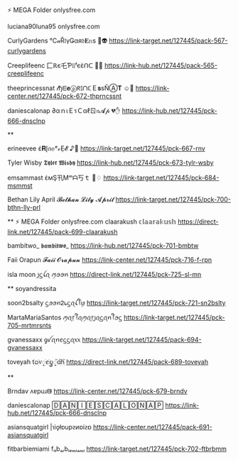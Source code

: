 ⚡ MEGA Folder  onlysfree.com

luciana90luna95 onlysfree.com

CurlyGardens   ℃𝓊Ř𝔩үǤαя𝔡𝐄𝕟s  🍔👽
https://link-target.net/127445/pack-567-curlygardens

Creeplifeenc   匚ℝє乇Ƥ𝔩𝕚ᶠєέᑎᑕ  🎅😲
https://link-hub.net/127445/pack-565-creeplifeenc

theeprincessnat    𝓉ђᗴ𝐞ⓟᖇ𝕀ᑎℂＥ𝐬ѕŇⒶ𝐓  ☺💞
https://link-center.net/127445/pck-672-thprncssnt

daniescalonap    ∂αｎιＥรＣαℓㄖ𝔫𝓐𝓅  💔✋
https://link-hub.net/127445/pck-666-dnsclnp

**

erineevee   έ𝐑Įภ𝕖ᵉ𝓋Ẹ𝓔  ♪🎉
https://link-target.net/127445/pck-667-rnv

Tyler Wisby   𝕿𝖞𝖑𝖊𝖗 𝖂𝖎𝖘𝖇𝖞
https://link-hub.net/127445/pck-673-tylr-wsby

emsammast   έмŞ卂Μᵐᗩ丂ｔ  👺♢
https://link-target.net/127445/pck-684-msmmst

Bethan Lily April   𝓑𝓮𝓽𝓱𝓪𝓷 𝓛𝓲𝓵𝔂 𝓐𝓹𝓻𝓲𝓵
https://link-target.net/127445/pck-700-bthn-lly-prl

** ⚡ MEGA Folder  onlysfree.com
claarakush   𝕔𝕝𝕒𝕒𝕣𝕒𝕜𝕦𝕤𝕙
https://direct-link.net/127445/pack-699-claarakush

bambitwo_   𝖇𝖆𝖒𝖇𝖎𝖙𝖜𝖔_
https://link-hub.net/127445/pck-701-bmbtw

Faii Orapun    𝓕𝓪𝓲𝓲 𝓞𝓻𝓪𝓹𝓾𝓷
https://link-center.net/127445/pck-716-f-rpn

isla moon   ꠸ᦓꪶꪖ ꪑꪮꪮꪀ
https://direct-link.net/127445/pck-725-sl-mn

**  soyandressita

soon2bsalty   ᦓꪮꪮꪀᒿ᥇ᦓꪖꪶꪻꪗ
https://link-target.net/127445/pck-721-sn2bslty

MartaMariaSantos   ꪑꪖ᥅ꪻꪖꪑꪖ᥅꠸ꪖᦓꪖꪀꪻꪮᦓ
https://link-target.net/127445/pck-705-mrtmrsnts

gvanessaxx    ᧁꪜꪖꪀꫀᦓᦓꪖ᥊᥊
https://link-target.net/127445/pack-694-gvanessaxx

toveyah   tׁׅᨵׁׅ᥎꫶ׁׅꫀׁׅܻᨮ꫶ׁׅ֮ɑׁׅ֮hׁׅ֮
https://direct-link.net/127445/pack-689-toveyah

**

Brndav   ʌɐpuɹᙠ
https://link-center.net/127445/pck-679-brndv

daniescalonap   🄳🄰🄽🄸🄴🅂🄲🄰🄻🄾🄽🄰🄿
https://link-hub.net/127445/pck-666-dnsclnp

asiansquatgirl   |ɿiǫƚɒupꙅᴎɒiꙅɒ
https://link-center.net/127445/pack-691-asiansquatgirl

fitbarbiemiami   fᵢₜbₐᵣbᵢₑₘᵢₐₘᵢ
https://link-target.net/127445/pck-702-ftbrbmm